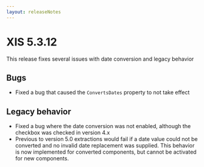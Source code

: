 ```yaml
---
layout: releaseNotes
---
```


# XIS 5.3.12
This release fixes several issues with date conversion and legacy behavior

## Bugs
- Fixed a bug that caused the `ConvertsDates` property to not take effect

## Legacy behavior
- Fixed a bug where the date conversion was not enabled, although the checkbox was checked in version 4.x
- Previous to version 5.0 extractions would fail if a date value could not be converted and no invalid date replacement was supplied. This behavior is now implemented for converted components, but cannot be activated for new components.